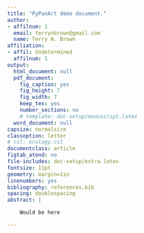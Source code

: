 ```yaml
---
title: "PyPanArt demo document."
author:
- affilnum: 1
  email: terrynbrown@gmail.com
  name: Terry N. Brown
affiliation:
- affil: Undetermined
  affilnum: 1
output:
  html_document: null
  pdf_document:
    fig_caption: yes
    fig_height: 7
    fig_width: 7
    keep_tex: yes
    number_sections: no
    # template: doc-setup/manuscript.latex
  word_document: null
capsize: normalsize
classoption: letter
# csl: ecology.csl
documentclass: article
figtab_atend: no
file-includes: doc-setup/extra.latex
fontsize: 11pt
geometry: margin=1in
linenumbers: yes
bibliography: references.bib
spacing: doublespacing
abstract: |

    Would be here

---
```

